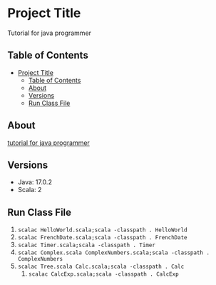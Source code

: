 # Project Title

Tutorial for java programmer

## Table of Contents

- [Project Title](#project-title)
  - [Table of Contents](#table-of-contents)
  - [About](#about)
  - [Versions](#versions)
  - [Run Class File](#run-class-file)

## About

[tutorial for java programmer](https://docs.scala-lang.org/ja/tutorials/scala-for-java-programmers.html#)

## Versions

- Java: 17.0.2
- Scala: 2

## Run Class File

1. `scalac HelloWorld.scala;scala -classpath . HelloWorld`
2. `scalac FrenchDate.scala;scala -classpath . FrenchDate`
3. `scalac Timer.scala;scala -classpath . Timer`
4. `scalac Complex.scala ComplexNumbers.scala;scala -classpath . ComplexNumbers`
5. `scalac Tree.scala Calc.scala;scala -classpath . Calc`
   1. `scalac CalcExp.scala;scala -classpath . CalcExp`
